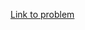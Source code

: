 [Link to problem](https://codingcompetitions.withgoogle.com/kickstart/round/0000000000434ba1/0000000000434b3c)